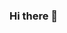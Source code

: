 ### Hi there 👋

<!--
**mubarak23/mubarak23** is a ✨ _special_ ✨ repository because its `README.md` (this file) appears on your GitHub profile.

Here are some ideas to get you started:
Experience software Developer with a demonstrated history of work, I enjoy learning new things and working on solutions of varying scales across different industries. I’m always open to critics, change, and learning new technology, Skilled in Building Backend APIs, with skills in JavaScript/node and TypeScript

Here's a quick summary about me:

😊 Pronouns: He/Him
🌱 i write nodejs/typescript on the backend and I’m currently learning Reactjs, Nextjs, microservice application and AWS Cloud
😊 I’m looking for opportunities to contribute to open source projects, and mid / senior level opportunities.
💼 Job interests: Software Engineer, Backend Engieenr (Mid level).
📫 You can contact me by emailing mubarakaminu340@gmail.com.


